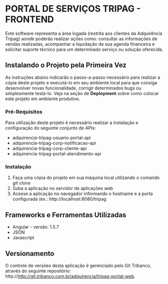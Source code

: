 # PORTAL DE SERVIÇOS TRIPAG - FRONTEND
Este software representa a área logada (restrita aos clientes da Adquirência Tripag) aonde poderão realizar ações como: consultar as informações de vendas realizadas, acompanhar a liquidação de sua agenda financeira e solicitar suporte técnico para um determinado serviço ou solução oferecida.

## Instalando o Projeto pela Primeira Vez
As instruções abaixo indicarão o passo-a-passo necessário para realizar a cópia deste projeto e executá-lo em seu ambiente local para que consiga desenvolver novas funcionalidade, corrigir determinados bugs ou simplesmente testá-lo. Veja na seção de **Deployment** sobre como colocar este projeto em ambiente produtivo.

### Pré-Requisitos
Para utilização deste projeto é necessário realizar a instalação e configuração do seguinte conjunto de APIs:
* adquirencia-tripag-usuario-portal-api
* adquirencia-tripag-corp-notificacao-api
* adquirencia-tripag-corp-cliente-api
* adquirencia-tripag-portal-atendimento-api

### Instalação

1. Faça uma cópia do projeto em sua máquina local utilizando o comando *git clone* 
2. Suba a aplicação no servidor de aplicações web
3. Acesse a aplicação no navegador informando o hostname e a porta configurada (ex.: http://localhost:8080/tripag

## Frameworks e Ferramentas Utilizadas
* Angular - versão: 1.5.7
* JSON
* Javascript

## Versionamento
O controle de versões desta aplicação é gerenciado pelo Git Tribanco, através do seguinte repositório: http://http://git.tribanco.com.br/adquirencia/tripag-portal-web.
